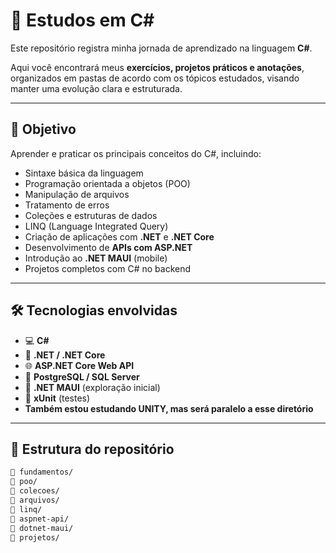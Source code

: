 # 🧠 Estudos em C#

Este repositório registra minha jornada de aprendizado na linguagem **C#**.

Aqui você encontrará meus **exercícios, projetos práticos e anotações**, organizados em pastas de acordo com os tópicos estudados, visando manter uma evolução clara e estruturada.

---

## 📌 Objetivo

Aprender e praticar os principais conceitos do C#, incluindo:

- Sintaxe básica da linguagem
- Programação orientada a objetos (POO)
- Manipulação de arquivos
- Tratamento de erros
- Coleções e estruturas de dados
- LINQ (Language Integrated Query)
- Criação de aplicações com **.NET** e **.NET Core**
- Desenvolvimento de **APIs com ASP.NET**
- Introdução ao **.NET MAUI** (mobile)
- Projetos completos com C# no backend

---

## 🛠️ Tecnologias envolvidas

- 💻 **C#**
- 🧱 **.NET / .NET Core**
- 🌐 **ASP.NET Core Web API**
- 🐘 **PostgreSQL / SQL Server**
- 📱 **.NET MAUI** (exploração inicial)
- 🧪 **xUnit** (testes)
- **Também estou estudando UNITY, mas será paralelo a esse diretório**

---

## 📂 Estrutura do repositório

```bash
📁 fundamentos/
📁 poo/
📁 colecoes/
📁 arquivos/
📁 linq/
📁 aspnet-api/
📁 dotnet-maui/
📁 projetos/

